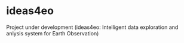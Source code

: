 # ideas4eo

Project under development (ideas4eo: Intelligent data exploration and anlysis system for Earth Observation)
